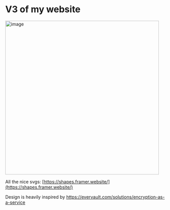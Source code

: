 # V3 of my website

<img width="484" alt="image" src="https://github.com/Tnixc/website-v3/assets/85466117/a57466f5-6e29-43af-b681-e38768ad2d3c">

All the nice svgs: [https://shapes.framer.website/](https://shapes.framer.website/)

Design is heavily inspired by https://evervault.com/solutions/encryption-as-a-service
